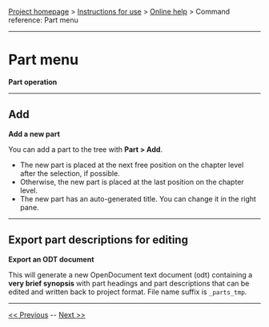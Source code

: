 [Project homepage](../index) > [Instructions for use](../usage) > [Online help](help) > Command reference: Part menu

--- 

# Part menu 

**Part operation**

--- 

## Add

**Add a new part**

You can add a part to the tree with **Part > Add**.
- The new part is placed at the next free position on the chapter level after the selection, if possible.
- Otherwise, the new part is placed at the last position on the chapter level.
- The new part has an auto-generated title. You can change it in the right pane.

--- 

## Export part descriptions for editing

**Export an ODT document**

This will generate a new OpenDocument text document (odt) containing a
**very brief synopsis** with part headings and part descriptions that can
be edited and written back to project format. File name suffix is
`_parts_tmp`.

--- 

[<< Previous](view_menu) -- [Next >>](chapter_menu)
